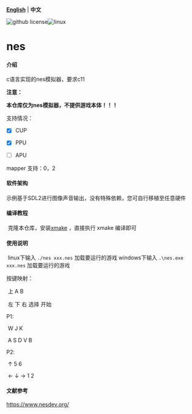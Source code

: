 [**English**](./README.md)  | **中文**

![github license](https://img.shields.io/github/license/Dozingfiretruck/nes)![linux](https://github.com/Dozingfiretruck/nes/actions/workflows/action.yml/badge.svg?branch=master)



# nes

#### 介绍
c语言实现的nes模拟器，要求c11

**注意：**

**本仓库仅为nes模拟器，不提供游戏本体！！！**

支持情况：

- [x] CUP

- [x] PPU

- [ ] APU

mapper 支持：0，2

#### 软件架构
示例基于SDL2进行图像声音输出，没有特殊依赖，您可自行移植至任意硬件


#### 编译教程

​	克隆本仓库，安装[xmake](https://github.com/xmake-io/xmake)  ，直接执行 xmake 编译即可 

#### 使用说明

​	linux下输入 `./nes xxx.nes` 加载要运行的游戏
​	windows下输入 `.\nes.exe xxx.nes` 加载要运行的游戏



按键映射：

​                                      上                                                    A            B

​                           左	   下	    右		 选择        开始        

P1:

​                                      W                                                     J            K

​                            A	    S	    D		      V             B        

P2:

​                                       ↑                                                      5            6

​                             ←	  ↓	    →		    1             2        

#### 文献参考

https://www.nesdev.org/



